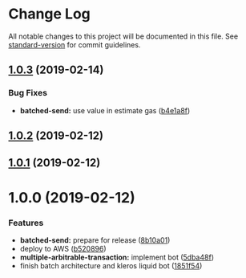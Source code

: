 # Change Log

All notable changes to this project will be documented in this file. See [standard-version](https://github.com/conventional-changelog/standard-version) for commit guidelines.

<a name="1.0.3"></a>

## [1.0.3](https://github.com/kleros/action-callback-bots/compare/v1.0.2...v1.0.3) (2019-02-14)

### Bug Fixes

- **batched-send:** use value in estimate gas ([b4e1a8f](https://github.com/kleros/action-callback-bots/commit/b4e1a8f))

<a name="1.0.2"></a>

## [1.0.2](https://github.com/kleros/action-callback-bots/compare/v1.0.1...v1.0.2) (2019-02-12)

<a name="1.0.1"></a>

## [1.0.1](https://github.com/kleros/action-callback-bots/compare/v1.0.0...v1.0.1) (2019-02-12)

<a name="1.0.0"></a>

# 1.0.0 (2019-02-12)

### Features

- **batched-send:** prepare for release ([8b10a01](https://github.com/kleros/action-callback-bots/commit/8b10a01))
- deploy to AWS ([b520896](https://github.com/kleros/action-callback-bots/commit/b520896))
- **multiple-arbitrable-transaction:** implement bot ([5dba48f](https://github.com/kleros/action-callback-bots/commit/5dba48f))
- finish batch architecture and kleros liquid bot ([1851f54](https://github.com/kleros/action-callback-bots/commit/1851f54))
